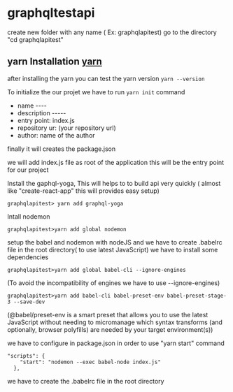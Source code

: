 # graphqltestapi
create new folder with any name ( Ex: graphqlapitest) go to the directory 
"cd  graphqlapitest"

## yarn Installation [yarn](https://yarnpkg.com/lang/en/docs/install/#windows-stable)

after installing the yarn you can test the yarn version  ```yarn --version```

To initialize the our projet we have to run ```yarn init``` command

- name ----
- description -----
- entry point: index.js
- repository ur: (your repository url)
- author: name of the author

finally it will creates the package.json

we will add index.js file as root of the application this will be the entry point for our project

Install the gaphql-yoga, This will helps to to build api very quickly ( almost like "create-react-app" this will provides easy setup)

```graphqlapitest> yarn add graphql-yoga```

Intall nodemon

```graphqlapitest>yarn add global nodemon```

setup the babel and nodemon with nodeJS and we have to create .babelrc file in the root directory( to use latest JavaScript)
we have to install some dependencies

```graphqlapitest>yarn add global babel-cli --ignore-engines```

(To avoid the incompatibility of engines we have to use  --ignore-engines)


```graphqlapitest>yarn add babel-cli babel-preset-env babel-preset-stage-3 --save-dev```

(@babel/preset-env is a smart preset that allows you to use the latest JavaScript 
without needing to micromanage which syntax transforms (and optionally, browser polyfills) are needed by your target environment(s))


we have to configure in package.json in order to use "yarn start" command

```
"scripts": {
    "start": "nodemon --exec babel-node index.js"
  },
  ```

we have to create the .babelrc file in the root directory

